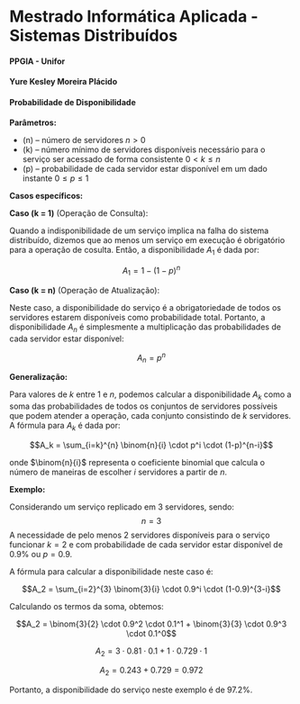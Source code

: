 # Mestrado Informática Aplicada - Sistemas Distribuídos
#### PPGIA - Unifor
#### Yure Kesley Moreira Plácido
#### Probabilidade de Disponibilidade


**Parâmetros:**

- \(n\) – número de servidores $n > 0$
- \(k\) – número mínimo de servidores disponíveis necessário para o serviço ser acessado de forma consistente $0 < k \leq n$
- \(p\) – probabilidade de cada servidor estar disponível em um dado instante $0 \leq p \leq 1$

**Casos específicos:**

**Caso \(k = 1\)** (Operação de Consulta):

Quando a indisponibilidade de um serviço implica na falha do sistema distribuído, dizemos que ao menos um serviço em execução é obrigatório para a operação de cosulta. Então, a disponibilidade $A_1$ é dada por:

$$A_1 = 1 - (1 - p)^n$$

**Caso \(k = n\)** (Operação de Atualização):

Neste caso, a disponibilidade do serviço é a obrigatoriedade de todos os servidores estarem disponíveis como probabilidade total. Portanto, a disponibilidade $A_n$ é simplesmente a multiplicação das probabilidades de cada servidor estar disponível:

$$A_n = p^n$$

**Generalização:**

Para valores de $k$ entre 1 e $n$, podemos calcular a disponibilidade $A_k$ como a soma das probabilidades de todos os conjuntos de servidores possíveis que podem atender a operação, cada conjunto consistindo de $k$ servidores. A fórmula para $A_k$ é dada por:

$$A_k = \sum_{i=k}^{n} \binom{n}{i} \cdot p^i \cdot (1-p)^{n-i}$$

onde $\binom{n}{i}$ representa o coeficiente binomial que calcula o número de maneiras de escolher $i$ servidores a partir de $n$.

**Exemplo:**

Considerando um serviço replicado em 3 servidores, sendo: $$n = 3$$ A necessidade de pelo menos 2 servidores disponíveis para o serviço funcionar $k = 2$ e com probabilidade de cada servidor estar disponível de 0.9% ou $p = 0.9$.

A fórmula para calcular a disponibilidade neste caso é:

$$A_2 = \sum_{i=2}^{3} \binom{3}{i} \cdot 0.9^i \cdot (1-0.9)^{3-i}$$

Calculando os termos da soma, obtemos:

$$A_2 = \binom{3}{2} \cdot 0.9^2 \cdot 0.1^1 + \binom{3}{3} \cdot 0.9^3 \cdot 0.1^0$$

$$A_2 = 3 \cdot 0.81 \cdot 0.1 + 1 \cdot 0.729 \cdot 1$$

$$A_2 = 0.243 + 0.729 = 0.972$$

Portanto, a disponibilidade do serviço neste exemplo é de 97.2%.